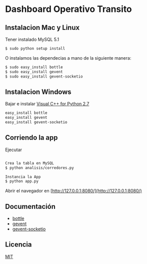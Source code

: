 # Dashboard Operativo Transito

## Instalacion Mac y Linux

Tener instalado MySQL 5.1

```sh
$ sudo python setup install
```
O instalamos las dependecias a mano de la siguiente manera:
```sh
$ sudo easy_install bottle
$ sudo easy_install gevent
$ sudo easy_install gevent-socketio
```
## Instalacion Windows
Bajar e instalar [Visual C++ for Python 2.7](http://download.microsoft.com/download/7/9/6/796EF2E4-801B-4FC4-AB28-B59FBF6D907B/VCForPython27.msi)
```sh
easy_install bottle
easy_install gevent
easy_install gevent-socketio
```

## Corriendo la app

Ejecutar
```sh

Crea la tabla en MySQL
$ python analisis/corredores.py

Instancia la App
$ python app.py
```

Abrir el navegador en [http://127.0.0.1:8080/](http://127.0.0.1:8080/)

## Documentación 

  - [bottle](http://bottlepy.org/docs/dev/index.html)
  - [gevent](http://gevent.org/intro.html)
  - [gevent-socketio](https://gevent-socketio.readthedocs.org/en/latest/)

## Licencia
[MIT](http://opensource.org/licenses/MIT)